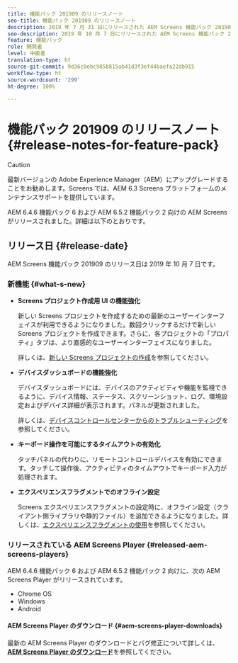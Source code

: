```yaml
---
title: 機能パック 201909 のリリースノート
seo-title: 機能パック 201909 のリリースノート
description: 2019 年 7 月 31 日にリリースされた AEM Screens 機能パック 201909 について説明します。
seo-description: 2019 年 10 月 7 日にリリースされた AEM Screens 機能パック 201909 について説明します。
feature: 機能パック
role: 開発者
level: 中級者
translation-type: ht
source-git-commit: 9d36c0ebc985b815ab41d3f3ef44baefa22db915
workflow-type: ht
source-wordcount: '299'
ht-degree: 100%

---
```



# 機能パック 201909 のリリースノート {#release-notes-for-feature-pack}

>[!CAUTION]
>
>最新バージョンの Adobe Experience Manager（AEM）にアップグレードすることをお勧めします。Screens では、AEM 6.3 Screens プラットフォームのメンテナンスサポートを提供しています。

AEM 6.4.6 機能パック 6 および AEM 6.5.2 機能パック 2 向けの AEM Screens がリリースされました。詳細は以下のとおりです。

## リリース日 {#release-date}

AEM Screens 機能パック 201909 のリリース日は 2019 年 10 月 7 日です。

### 新機能 {#what-s-new}

* **Screens プロジェクト作成用 UI の機能強化**

   新しい Screens プロジェクトを作成するための最新のユーザーインターフェイスが利用できるようになりました。数回クリックするだけで新しい Screens プロジェクトを作成できます。さらに、各プロジェクトの「プロパティ」タブは、より直感的なユーザーインターフェイスになりました。

   詳しくは、[新しい Screens プロジェクトの作成](creating-a-screens-project.md)を参照してください。

* **デバイスダッシュボードの機能強化**

   デバイスダッシュボードには、デバイスのアクティビティや機能を監視できるように、デバイス情報、ステータス、スクリーンショット、ログ、環境設定およびデバイス詳細が表示されます。パネルが更新されました。

   詳しくは、[デバイスコントロールセンターからのトラブルシューティング](monitoring-screens.md)を参照してください。

* **キーボード操作を可能にするタイムアウトの有効化**

   タッチパネルの代わりに、リモートコントロールデバイスを有効にできます。タッチして操作後、アクティビティのタイムアウトでキーボード入力が処理されます。

* **エクスペリエンスフラグメントでのオフライン設定**

   Screens エクスペリエンスフラグメントの設定時に、オフライン設定（クライアント側ライブラリや静的ファイル）を追加できるようになりました。詳しくは、[エクスペリエンスフラグメントの使用](experience-fragments-in-screens.md)を参照してください。

### リリースされている AEM Screens Player {#released-aem-screens-players}

AEM 6.4.6 機能パック 6 および AEM 6.5.2 機能パック 2 向けに、次の AEM Screens Player がリリースされています。

* Chrome OS
* Windows
* Android

#### AEM Screens Player のダウンロード {#aem-screens-player-downloads}

最新の AEM Screens Player のダウンロードとバグ修正について詳しくは、[**AEM Screens Player のダウンロード**](https://download.macromedia.com/screens/)を参照してください。
